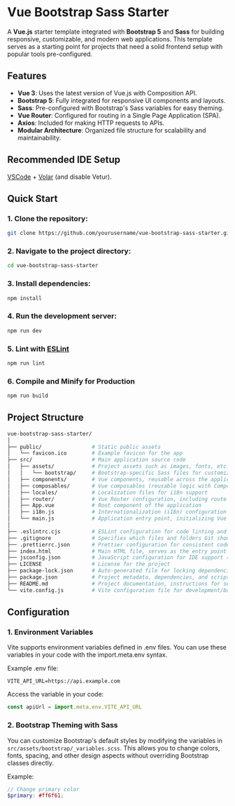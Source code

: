 # Vue Bootstrap Sass Starter

A **Vue.js** starter template integrated with **Bootstrap 5** and **Sass** for building responsive, customizable, and modern web applications. This template serves as a starting point for projects that need a solid frontend setup with popular tools pre-configured.

## Features
- **Vue 3**: Uses the latest version of Vue.js with Composition API.
- **Bootstrap 5**: Fully integrated for responsive UI components and layouts.
- **Sass**: Pre-configured with Bootstrap's Sass variables for easy theming.
- **Vue Router**: Configured for routing in a Single Page Application (SPA).
- **Axios**: Included for making HTTP requests to APIs.
- **Modular Architecture**: Organized file structure for scalability and maintainability.

## Recommended IDE Setup
[VSCode](https://code.visualstudio.com/) + [Volar](https://marketplace.visualstudio.com/items?itemName=Vue.volar) (and disable Vetur).
  
## Quick Start

### 1. Clone the repository:
```bash
git clone https://github.com/yourusername/vue-bootstrap-sass-starter.git
```

### 2. Navigate to the project directory:
```bash
cd vue-bootstrap-sass-starter
```

### 3. Install dependencies:
```bash
npm install
```

### 4. Run the development server:
```bash
npm run dev
```

### 5. Lint with [ESLint](https://eslint.org/)
```sh
npm run lint
```

### 6. Compile and Minify for Production
```sh
npm run build
```

## Project Structure

```bash
vue-bootstrap-sass-starter/
│
├── public/                # Static public assets
│   └── favicon.ico        # Example favicon for the app
├── src/                   # Main application source code
│   ├── assets/            # Project assets such as images, fonts, etc.
│   │   └── bootstrap/     # Bootstrap-specific Sass files for customization
│   ├── components/        # Vue components, reusable across the application
│   ├── composables/       # Vue composables (reusable logic with Composition API)
│   ├── locales/           # Localization files for i18n support
│   ├── router/            # Vue Router configuration, including route definitions
│   ├── App.vue            # Root component of the application
│   ├── i18n.js            # Internationalization (i18n) configuration
│   └── main.js            # Application entry point, initializing Vue app
│
├── .eslintrc.cjs          # ESLint configuration for code linting and standards
├── .gitignore             # Specifies which files and folders Git should ignore
├── .prettierrc.json       # Prettier configuration for consistent code formatting
├── index.html             # Main HTML file, serves as the entry point for the app
├── jsconfig.json          # JavaScript configuration for IDE support (e.g., path aliases)
├── LICENSE                # License for the project
├── package-lock.json      # Auto-generated file for locking dependencies versions
├── package.json           # Project metadata, dependencies, and scripts
├── README.md              # Project documentation, instructions for setup and usage
└── vite.config.js         # Vite configuration file for development/build tooling
```

## Configuration

### 1. Environment Variables
Vite supports environment variables defined in .env files. You can use these variables in your code with the import.meta.env syntax.

Example .env file:

```env
VITE_API_URL=https://api.example.com
```
Access the variable in your code:
```js
const apiUrl = import.meta.env.VITE_API_URL
```

### 2. Bootstrap Theming with Sass
You can customize Bootstrap's default styles by modifying the variables in `src/assets/bootstrap/_variables.scss`. This allows you to change colors, fonts, spacing, and other design aspects without overriding Bootstrap classes directly.

Example:

```scss
// Change primary color
$primary: #ff6f61;
```
